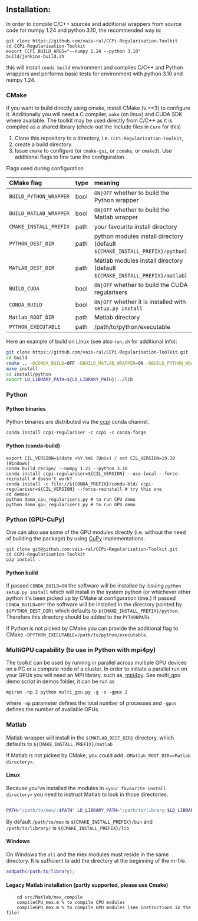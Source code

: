 ## Installation:

In order to compile C/C++ sources and additional wrappers from source code for numpy 1.24 and python 3.10, the recommended way is:
```
git clone https://github.com/vais-ral/CCPi-Regularisation-Toolkit
cd CCPi-Regularisation-Toolkit
export CCPI_BUILD_ARGS="--numpy 1.24 --python 3.10"
build/jenkins-build.sh
```
this will install `conda build` environment and compiles C/C++ and Python wrappers and performs basic tests for environment with python 3.10 and numpy 1.24.

### CMake
If you want to build directly using cmake, install CMake (v.>=3) to configure it. Additionally you will need a C compiler, `make` (on linux) and CUDA SDK where available. The toolkit may be used directly from C/C++ as it is compiled as a shared library (check-out the include files in `Core` for this)
1. Clone this repository to a directory, i.e. `CCPi-Regularisation-Toolkit`,
2. create a build directory.
3. Issue `cmake` to configure (or `cmake-gui`, or `ccmake`, or `cmake3`). Use additional flags to fine tune the configuration.

Flags used during configuration

| CMake flag | type | meaning |
|:---|:----|:----|
| `BUILD_PYTHON_WRAPPER` | bool | `ON\|OFF` whether to build the Python wrapper |
| `BUILD_MATLAB_WRAPPER` | bool | `ON\|OFF` whether to build the Matlab wrapper |
| `CMAKE_INSTALL_PREFIX` | path | your favourite install directory |
| `PYTHON_DEST_DIR` | path | python modules install directory (default `${CMAKE_INSTALL_PREFIX}/python`) |
| `MATLAB_DEST_DIR` | path | Matlab modules install directory (default `${CMAKE_INSTALL_PREFIX}/matlab`)|
| `BUILD_CUDA` | bool | `ON\|OFF` whether to build the CUDA regularisers |
| `CONDA_BUILD`| bool | `ON\|OFF` whether it is installed with `setup.py install`|
| `Matlab_ROOT_DIR` | path | Matlab directory|
|`PYTHON_EXECUTABLE` | path | /path/to/python/executable|

Here an example of build on Linux (see also `run.sh` for additional info):

```bash
git clone https://github.com/vais-ral/CCPi-Regularisation-Toolkit.git
cd build
cmake .. -DCONDA_BUILD=OFF -DBUILD_MATLAB_WRAPPER=ON -DBUILD_PYTHON_WRAPPER=ON -DBUILD_CUDA=ON -DCMAKE_BUILD_TYPE=Release -DCMAKE_INSTALL_PREFIX=./install
make install
cd install/python
export LD_LIBRARY_PATH=${LD_LIBRARY_PATH}:../lib
```

### Python
#### Python binaries
Python binaries are distributed via the [ccpi](https://anaconda.org/ccpi/ccpi-regulariser) conda channel.

```
conda install ccpi-regulariser -c ccpi -c conda-forge
```

#### Python (conda-build)
```
export CIL_VERSION=$(date +%Y.%m) (Unix) / set CIL_VERSION=19.10 (Windows)
conda build recipe/ --numpy 1.23 --python 3.10
conda install ccpi-regulariser=${CIL_VERSION} --use-local --force-reinstall # doesn't work?
conda install -c file://${CONDA_PREFIX}/conda-bld/ ccpi-regulariser=${CIL_VERSION} --force-reinstall # try this one
cd demos/
python demo_cpu_regularisers.py # to run CPU demo
python demo_gpu_regularisers.py # to run GPU demo
```

### Python (GPU-CuPy)
One can also use some of the GPU modules directly (i.e. without the need of building the package) by using [CuPy](https://docs.cupy.dev/en/stable/index.html) implementations. 
```
git clone git@github.com:vais-ral/CCPi-Regularisation-Toolkit.git
cd CCPi-Regularisation-Toolkit
pip install .
``` 

#### Python build
If passed `CONDA_BUILD=ON` the software will be installed by issuing `python setup.py install` which will install in the system python (or whichever other python it's been picked up by CMake at configuration time.)
If passed `CONDA_BUILD=OFF` the software will be installed in the directory pointed by `${PYTHON_DEST_DIR}` which defaults to `${CMAKE_INSTALL_PREFIX}/python`. Therefore this directory should be added to the `PYTHONPATH`.

If Python is not picked by CMake you can provide the additional flag to CMake `-DPYTHON_EXECUTABLE=/path/to/python/executable`.

### MultiGPU capability (to use in Python with mpi4py)
The toolkit can be used by running in parallel across multiple GPU devices on a PC or a compute node of a cluster. In order to initiate a parallel run on your GPUs you will need an MPI library, such as, [mpi4py](https://mpi4py.readthedocs.io/en/stable/). See multi_gpu demo script in demos folder, it can be run as
```
mpirun -np 2 python multi_gpu.py -g -s -gpus 2
```
where `-np` parameter defines the total number of processes and `-gpus` defines the number of available GPUs. 

### Matlab

Matlab wrapper will install in the `${MATLAB_DEST_DIR}` directory, which defaults to `${CMAKE_INSTALL_PREFIX}/matlab`

If Matlab is not picked by CMake, you could add `-DMatlab_ROOT_DIR=<Matlab directory>`.

#### Linux
Because you've installed the modules in `<your favourite install directory>` you need to instruct Matlab to look in those directories:

```bash

PATH="/path/to/mex/:$PATH" LD_LIBRARY_PATH="/path/to/library:$LD_LIBRARY_PATH" matlab
```
By default `/path/to/mex` is `${CMAKE_INSTALL_PREFIX}/bin` and `/path/to/library/` is `${CMAKE_INSTALL_PREFIX}/lib`

#### Windows
On Windows the `dll` and the mex modules must reside in the same directory. It is sufficient to add the directory at the beginning of the m-file.
```matlab
addpath(/path/to/library);
```

#### Legacy Matlab installation (partly supported, please use Cmake)
```
	cd src/Matlab/mex_compile
	compileCPU_mex.m % to compile CPU modules
	compileGPU_mex.m % to compile GPU modules (see instructions in the file)
```